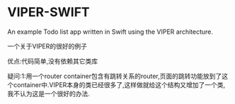 VIPER-SWIFT
===========

An example Todo list app written in Swift using the VIPER architecture.

一个关于VIPER的很好的例子

优点:代码简单,没有依赖其它类库

疑问:1:用一个router container包含有跳转关系的router,页面的跳转功能放到了这个container中.VIPER本身的类已经很多了,这样做就给这个结构又增加了一个类,我不认为这是一个很好的办法.
